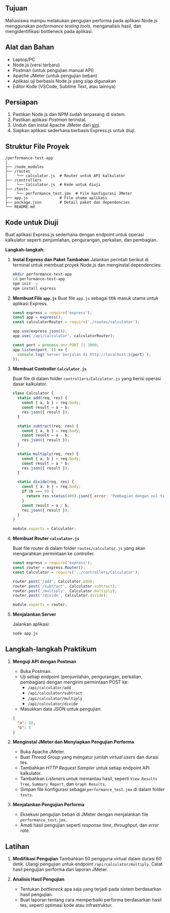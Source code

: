 ## Tujuan
Mahasiswa mampu melakukan pengujian performa pada aplikasi Node.js menggunakan *performance testing tools*, menganalisis hasil, dan mengidentifikasi bottleneck pada aplikasi.

## Alat dan Bahan
- Laptop/PC
- Node.js (versi terbaru)
- Postman (untuk pengujian manual API)
- Apache JMeter (untuk pengujian beban)
- Aplikasi uji berbasis Node.js yang siap digunakan
- Editor Kode (VSCode, Sublime Text, atau lainnya)

## Persiapan
1. Pastikan Node.js dan NPM sudah terpasang di sistem.
2. Pastikan aplikasi *Postman* terinstal.
3. Unduh dan instal Apache JMeter dari [sini](https://jmeter.apache.org/download_jmeter.cgi).
4. Siapkan aplikasi sederhana berbasis Express.js untuk diuji.

## Struktur File Proyek

```
/performance-test-app
│
├── /node_modules
├── /routes
│    └── calculator.js  # Router untuk API kalkulator
├── /controllers
│    └── Calculator.js  # Kode untuk diuji
├── /tests
│    └── performance_test.jmx  # File konfigurasi JMeter
├── app.js              # File utama aplikasi
├── package.json        # Detail paket dan dependencies
└── README.md
```

## Kode untuk Diuji

Buat aplikasi Express.js sederhana dengan endpoint untuk operasi kalkulator seperti penjumlahan, pengurangan, perkalian, dan pembagian.

**Langkah-langkah:**

1. **Instal Express dan Paket Tambahan**
   Jalankan perintah berikut di terminal untuk membuat proyek Node.js dan menginstal dependencies:

   ```bash
   mkdir performance-test-app
   cd performance-test-app
   npm init -y
   npm install express
   ```

2. **Membuat File `app.js`**
   Buat file `app.js` sebagai titik masuk utama untuk aplikasi Express.

   ```js
   const express = require('express');
   const app = express();
   const calculatorRouter = require('./routes/calculator');

   app.use(express.json());
   app.use('/api/calculator', calculatorRouter);

   const port = process.env.PORT || 3000;
   app.listen(port, () => {
     console.log(`Server berjalan di http://localhost:${port}`);
   });
   ```

3. **Membuat Controller `Calculator.js`**

   Buat file di dalam folder `controllers/Calculator.js` yang berisi operasi dasar kalkulator.

   ```js
   class Calculator {
     static add(req, res) {
       const { a, b } = req.body;
       const result = a + b;
       res.json({ result });
     }

     static subtract(req, res) {
       const { a, b } = req.body;
       const result = a - b;
       res.json({ result });
     }

     static multiply(req, res) {
       const { a, b } = req.body;
       const result = a * b;
       res.json({ result });
     }

     static divide(req, res) {
       const { a, b } = req.body;
       if (b === 0) {
         return res.status(400).json({ error: 'Pembagian dengan nol tidak diperbolehkan' });
       }
       const result = a / b;
       res.json({ result });
     }
   }

   module.exports = Calculator;
   ```

4. **Membuat Router `calculator.js`**

   Buat file router di dalam folder `routes/calculator.js` yang akan mengarahkan permintaan ke controller.

   ```js
   const express = require('express');
   const router = express.Router();
   const Calculator = require('../controllers/Calculator');

   router.post('/add', Calculator.add);
   router.post('/subtract', Calculator.subtract);
   router.post('/multiply', Calculator.multiply);
   router.post('/divide', Calculator.divide);

   module.exports = router;
   ```

5. **Menjalankan Server**

   Jalankan aplikasi:

   ```bash
   node app.js
   ```

## Langkah-langkah Praktikum

1. **Menguji API dengan Postman**
   - Buka Postman.
   - Uji setiap endpoint (penjumlahan, pengurangan, perkalian, pembagian) dengan mengirim permintaan POST ke:
     - `/api/calculator/add`
     - `/api/calculator/subtract`
     - `/api/calculator/multiply`
     - `/api/calculator/divide`
   - Masukkan data JSON untuk pengujian:

   ```json
   {
     "a": 10,
     "b": 5
   }
   ```

2. **Menginstal JMeter dan Menyiapkan Pengujian Performa**
   - Buka Apache JMeter.
   - Buat *Thread Group* yang mengatur jumlah *virtual users* dan durasi tes.
   - Tambahkan *HTTP Request Sampler* untuk setiap endpoint API kalkulator.
   - Tambahkan *Listeners* untuk memantau hasil, seperti `View Results Tree`, `Summary Report`, dan `Graph Results`.
   - Simpan file konfigurasi sebagai `performance_test.jmx` di dalam folder `tests`.

3. **Menjalankan Pengujian Performa**
   - Eksekusi pengujian beban di JMeter dengan menjalankan file `performance_test.jmx`.
   - Amati hasil pengujian seperti *response time*, *throughput*, dan *error rate*.

## Latihan

1. **Modifikasi Pengujian**
   Tambahkan 50 pengguna virtual dalam durasi 60 detik. Ulangi pengujian untuk endpoint `/api/calculator/multiply`. Catat hasil pengujian performa dari laporan JMeter.

2. **Analisis Hasil Pengujian**
   - Tentukan *bottleneck* apa saja yang terjadi pada sistem berdasarkan hasil pengujian.
   - Buat laporan tentang cara memperbaiki performa berdasarkan hasil tes, seperti optimasi kode atau infrastruktur.
